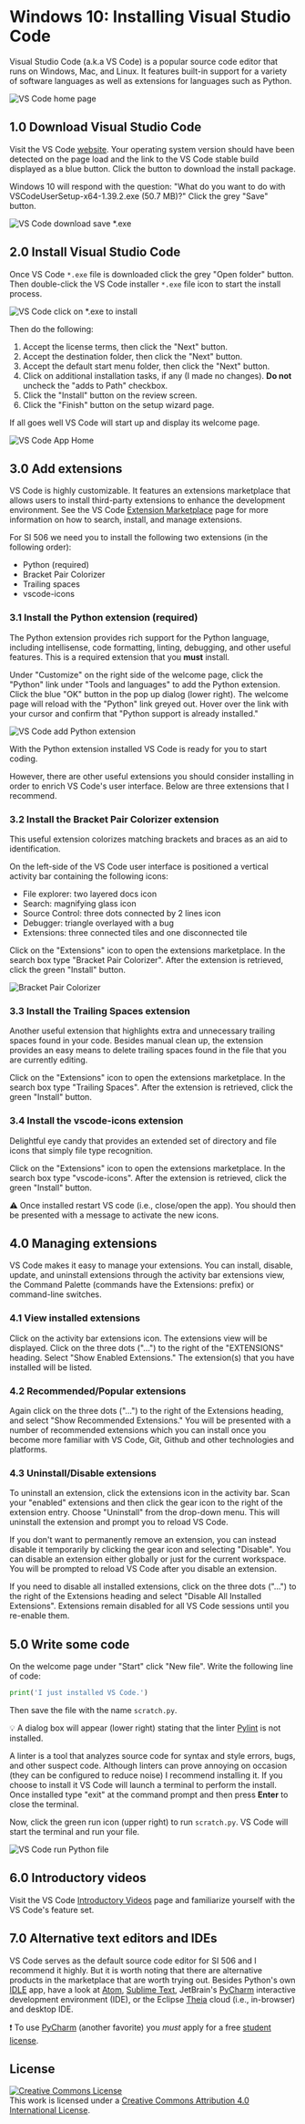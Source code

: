 # Windows 10: Installing Visual Studio Code

Visual Studio Code (a.k.a VS Code) is a popular source code editor that runs on Windows, Mac, and
Linux. It features built-in support for a variety of software languages as well as extensions for
languages such as Python.

![VS Code home page](assets/win-install_vscode-download.png)

## 1.0 Download Visual Studio Code

Visit the VS Code [website](https://code.visualstudio.com/). Your operating system version should
have been detected on the page load and the link to the VS Code stable build displayed as a blue
button. Click the button to download the install package.

Windows 10 will respond with the question: "What do you want to do with
VSCodeUserSetup-x64-1.39.2.exe (50.7 MB)?" Click the grey "Save" button.

![VS Code download save *.exe](assets/win-install_vscode_download_save.png)

## 2.0 Install Visual Studio Code

Once VS Code `*.exe` file is downloaded click the grey "Open folder" button. Then double-click the
VS Code installer `*.exe` file icon to start the install process.

![VS Code click on *.exe to install](assets/win-install_vscode_folder.png)

Then do the following:

1. Accept the license terms, then click the "Next" button.
2. Accept the destination folder, then click the "Next" button.
3. Accept the default start menu folder, then click the "Next" button.
4. Click on additional installation tasks, if any (I made no changes). __Do not__ uncheck the "adds to Path" checkbox.
5. Click the "Install" button on the review screen.
6. Click the "Finish" button on the setup wizard page.

If all goes well VS Code will start up and display its welcome page.

![VS Code App Home](assets/win-install_vscode_app_welcome_page.png)

## 3.0 Add extensions

VS Code is highly customizable. It features an extensions marketplace that allows users to install
third-party extensions to enhance the development environment. See the VS Code
[Extension Marketplace](https://code.visualstudio.com/docs/editor/extension-gallery) page for more
information on how to search, install, and manage extensions.

For SI 506 we need you to install the following two extensions (in the following order):

* Python (required)
* Bracket Pair Colorizer
* Trailing spaces
* vscode-icons

### 3.1 Install the Python extension (required)

The Python extension provides rich support for the Python language, including intellisense, code
formatting, linting, debugging, and other useful features. This is a required extension that you
__must__ install.

Under "Customize" on the right side of the welcome page, click the "Python" link under "Tools and
languages" to add the Python extension. Click the blue "OK" button in the pop up dialog (lower
right). The welcome page will reload with the "Python" link greyed out. Hover over the link with
your cursor and confirm that "Python support is already installed."

![VS Code add Python extension](assets/win-install_vscode_add_python_extension.png)

With the Python extension installed VS Code is ready for you to start coding.

However, there are other useful extensions you should consider installing in order to enrich VS
Code's user interface. Below are three extensions that I recommend.

### 3.2 Install the Bracket Pair Colorizer extension

This useful extension colorizes matching brackets and braces as an aid to identification.

On the left-side of the VS Code user interface is positioned a vertical activity bar containing the
following icons:

* File explorer: two layered docs icon
* Search: magnifying glass icon
* Source Control: three dots connected by 2 lines icon
* Debugger: triangle overlayed with a bug
* Extensions: three connected tiles and one disconnected tile

Click on the "Extensions" icon to open the extensions marketplace. In the search box type "Bracket
Pair Colorizer". After the extension is retrieved, click the green "Install" button.

![Bracket Pair Colorizer](assets/win-vscode_extensions_bracket_pair_colorizer.png)

### 3.3 Install the Trailing Spaces extension

Another useful extension that highlights extra and unnecessary trailing spaces found in your
code. Besides manual clean up, the extension provides an easy means to delete trailing spaces found
in the file that you are currently editing.

Click on the "Extensions" icon to open the extensions marketplace. In the search box type
"Trailing Spaces". After the extension is retrieved, click the green "Install" button.

### 3.4 Install the vscode-icons extension

Delightful eye candy that provides an extended set of directory and file icons that simply file type
recognition.

Click on the "Extensions" icon to open the extensions marketplace. In the search box type
"vscode-icons". After the extension is retrieved, click the green "Install" button.

:warning: Once installed restart VS code (i.e., close/open the app). You should then be presented
with a message to activate the new icons.

## 4.0 Managing extensions

VS Code makes it easy to manage your extensions. You can install, disable, update, and uninstall
extensions through the activity bar extensions view, the Command Palette (commands have the
Extensions: prefix) or command-line switches.

### 4.1 View installed extensions

Click on the activity bar extensions icon. The extensions view will be displayed. Click on the three
dots ("...") to the right of the "EXTENSIONS" heading. Select "Show Enabled Extensions." The
extension(s) that you have installed will be listed.

### 4.2 Recommended/Popular extensions

Again click on the three dots ("...") to the right of the Extensions heading, and select "Show
Recommended Extensions." You will be presented with a number of recommended extensions which you can
install once you become more familiar with VS Code, Git, Github and other technologies and platforms.

### 4.3 Uninstall/Disable extensions

To uninstall an extension, click the extensions icon in the activity bar. Scan your "enabled"
extensions and then click the gear icon to the right of the extension entry. Choose "Uninstall" from
the drop-down menu. This will uninstall the extension and prompt you to reload VS Code.

If you don't want to permanently remove an extension, you can instead disable it temporarily by
clicking the gear icon and selecting "Disable". You can disable an extension either globally
or just for the current workspace. You will be prompted to reload VS Code after you disable an
extension.

If you need to disable all installed extensions, click on the three dots ("...") to the right of the
Extensions heading and select "Disable All Installed Extensions". Extensions remain disabled for all
VS Code sessions until you re-enable them.

## 5.0 Write some code

On the welcome page under "Start" click "New file". Write the following line of code:

```python
print('I just installed VS Code.')
```

Then save the file with the name `scratch.py`.

:bulb: A dialog box will appear (lower right) stating that the linter
[Pylint](https://www.pylint.org/) is not installed.

A linter is a tool that analyzes source code for syntax and style errors, bugs, and other suspect
code. Although linters can prove annoying on occasion (they can be configured to reduce noise) I
recommend installing it. If you choose to install it VS Code will launch a terminal to perform the
install. Once installed type "exit" at the command prompt and then press __Enter__ to close the
terminal.

Now, click the green run icon (upper right) to run `scratch.py`. VS Code will start the terminal and
run your file.

![VS Code run Python file](assets/win-vscode_run_file.png)

## 6.0 Introductory videos

Visit the VS Code [Introductory Videos](https://code.visualstudio.com/docs/getstarted/introvideos)
page and familiarize yourself with the VS Code's feature set.

## 7.0 Alternative text editors and IDEs

VS Code serves as the default source code editor for SI 506 and I recommend it highly. But it is
worth noting that there are alternative products in the marketplace that are worth trying out.
Besides Python's own [IDLE](https://docs.python.org/3/library/idle.html) app, have a look at
[Atom](https://atom.io/), [Sublime Text](http://www.sublimetext.com/), JetBrain's
[PyCharm](https://www.jetbrains.com/pycharm/) interactive development environment (IDE), or
the Eclipse [Theia](https://theia-ide.org/) cloud (i.e., in-browser) and desktop IDE.

:exclamation: To use [PyCharm](https://www.jetbrains.com/pycharm/) (another favorite) you
_must_ apply for a free [student license](https://www.jetbrains.com/student/).

## License
<a rel="license" href="http://creativecommons.org/licenses/by/4.0/"><img alt="Creative Commons License" style="border-width:0" src="https://i.creativecommons.org/l/by/4.0/88x31.png" /></a><br />This work is licensed under a <a rel="license" href="http://creativecommons.org/licenses/by/4.0/">Creative Commons Attribution 4.0 International License</a>.
